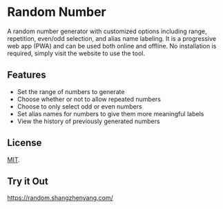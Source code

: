 # Random Number

A random number generator with customized options including range, repetition, even/odd selection, and alias name labeling. It is a progressive web app (PWA) and can be used both online and offline. No installation is required, simply visit the website to use the tool.

## Features

- Set the range of numbers to generate
- Choose whether or not to allow repeated numbers
- Choose to only select odd or even numbers
- Set alias names for numbers to give them more meaningful labels
- View the history of previously generated numbers

## License

[MIT](LICENSE).

## Try it Out

https://random.shangzhenyang.com/
